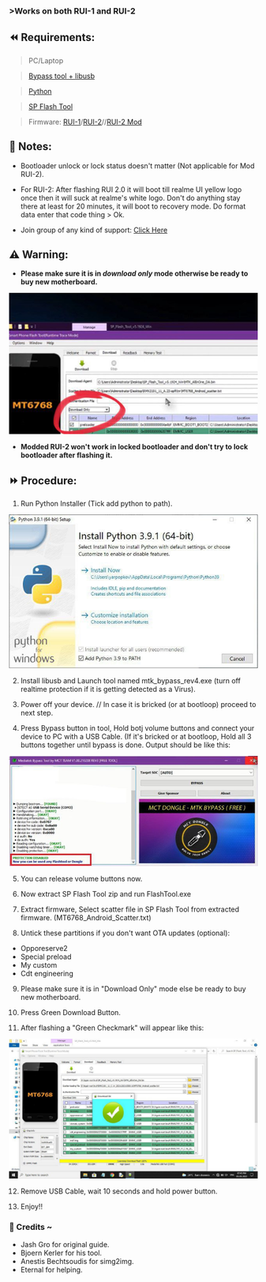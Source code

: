 ### >Works on both RUI-1 and RUI-2
## ⏪ Requirements:
> PC/Laptop

> [Bypass tool + libusb](https://www.mediafire.com/file/20xsc7k564iklor/libusb_and_MTK_bypass.zip/file)

> [Python](https://www.python.org/downloads/release/python-3110/)

> [SP Flash Tool](https://spflashtool.com/download/)

> Firmware: [RUI-1](https://caplevi.sayeed.workers.dev/0:/Bot%20Mirror/RMX2191_11_A.23-spft.7z)/[RUI-2](https://www.mediafire.com/file/du4d4rtheogjqf8/Realme_Firmware_C.18_RMX2193.zip/file)//[RUI-2 Mod](https://t.me/Realme_Narzo_20/407)
## 📝 Notes:
- Bootloader unlock or lock status doesn't matter (Not applicable for Mod RUI-2).

- For RUI-2: After flashing RUI 2.0 it will boot till realme UI yellow logo once then it will suck at realme's white logo. Don't do anything stay there at least for 20 minutes, it will boot to recovery mode. Do format data enter that code thing > Ok.

- Join group of any kind of support: [Click Here](https://telegram.dog/realme_narzo_20_group)
## ⚠️ Warning:
- **Please make sure it is in _download only_ mode otherwise be ready to buy new motherboard.**

![Important Image](Important.jpg)

- **Modded RUI-2 won't work in locked bootloader and don't try to lock bootloader after flashing it.**
## ⏩ Procedure:
1. Run Python Installer (Tick add python to path).

![Python](python.jpg)

2. Install libusb and Launch tool named mtk_bypass_rev4.exe (turn off realtime protection if it is getting detected as a Virus).

3. Power off your device. // In case it is bricked (or at bootloop) proceed to next step.

4. Press Bypass button in tool, Hold botj volume buttons and connect your device to PC with a USB Cable. (If it's bricked or at bootloop, Hold all 3 buttons together until bypass is done.
Output should be like this:

![Bypass Output](bypass_output.jpg)

5. You can release volume buttons now.

6. Now extract SP Flash Tool zip and run FlashTool.exe

7. Extract firmware, Select scatter file in SP Flash Tool from extracted firmware. (MT6768_Android_Scatter.txt)

8. Untick these partitions if you don't want OTA updates (optional):
- Opporeserve2
- Special preload
- My custom
- Cdt engineering

9. Please make sure it is in "Download Only" mode else be ready to buy new motherboard.

10. Press Green Download Button.

11. After flashing a "Green Checkmark" will appear like this:

![Flashing Done](flash_output.jpg)

12. Remove USB Cable, wait 10 seconds and hold power button.

13. Enjoy!!

### 👤 Credits ~
- Jash Gro for original guide.
- Bjoern Kerler for his tool.
- Anestis Bechtsoudis for simg2img.
- Eternal for helping.
